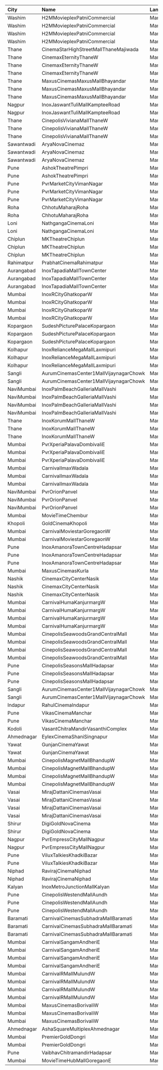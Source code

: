 | City       | Name                                   | Language |  Time | Type            | Price | Capacity | Booked |
| :--------- | :------------------------------------- | :------- | ----: | :-------------- | ----: | -------: | -----: |
| Washim     | H2MMovieplexPatniCommercial            | Marathi  | 09:30 | Gl              |  100₹ |       96 |      0 |
| Washim     | H2MMovieplexPatniCommercial            | Marathi  | 09:30 | Pl              |  100₹ |       60 |      0 |
| Washim     | H2MMovieplexPatniCommercial            | Marathi  | 09:30 | Sf              |  100₹ |      500 |    479 |
| Washim     | H2MMovieplexPatniCommercial            | Marathi  | 09:30 | Sl              |   70₹ |       52 |      0 |
| Thane      | CinemaStarHighStreetMallThaneMajiwada  | Marathi  | 10:40 | Normal          |  130₹ |      110 |      2 |
| Thane      | CinemaxEternityThaneW                  | Marathi  | 11:00 | Recliner        |  210₹ |       16 |      0 |
| Thane      | CinemaxEternityThaneW                  | Marathi  | 11:00 | Prime           |  110₹ |       92 |      0 |
| Thane      | CinemaxEternityThaneW                  | Marathi  | 11:00 | Classic         |   80₹ |       22 |      0 |
| Thane      | MaxusCinemasMaxusMallBhayandar         | Marathi  | 11:15 | Sofa            |  149₹ |      100 |      0 |
| Thane      | MaxusCinemasMaxusMallBhayandar         | Marathi  | 11:15 | PremiumPlus     |  112₹ |      100 |      0 |
| Thane      | MaxusCinemasMaxusMallBhayandar         | Marathi  | 11:15 | Premium         |   99₹ |      100 |      0 |
| Nagpur     | InoxJaswantTuliMallKampteeRoad         | Marathi  | 11:45 | Club            |  140₹ |      118 |      0 |
| Nagpur     | InoxJaswantTuliMallKampteeRoad         | Marathi  | 11:45 | Executive       |  112₹ |       35 |      0 |
| Thane      | CinepolisVivianaMallThaneW             | Marathi  | 12:00 | Normal          |  170₹ |       25 |     13 |
| Thane      | CinepolisVivianaMallThaneW             | Marathi  | 12:00 | Executive       |  170₹ |       97 |     49 |
| Thane      | CinepolisVivianaMallThaneW             | Marathi  | 12:00 | Premium         |  170₹ |       43 |     21 |
| Sawantwadi | AryaNovaCinemaz                        | Marathi  | 12:00 | Vip             |  170₹ |      100 |      0 |
| Sawantwadi | AryaNovaCinemaz                        | Marathi  | 12:00 | Gold            |  150₹ |      100 |      0 |
| Sawantwadi | AryaNovaCinemaz                        | Marathi  | 12:00 | Silver          |  150₹ |      100 |      0 |
| Pune       | AshokTheatrePimpri                     | Marathi  | 12:00 | Balcony         |  100₹ |      100 |      0 |
| Pune       | AshokTheatrePimpri                     | Marathi  | 12:00 | Reserved        |   80₹ |      100 |      0 |
| Pune       | PvrMarketCityVimanNagar                | Marathi  | 12:00 | PrimePlus       |  190₹ |        5 |      3 |
| Pune       | PvrMarketCityVimanNagar                | Marathi  | 12:00 | Prime           |  150₹ |       59 |      0 |
| Pune       | PvrMarketCityVimanNagar                | Marathi  | 12:00 | Classic         |  150₹ |       25 |      0 |
| Roha       | ChhotuMaharajRoha                      | Marathi  | 12:00 | Cl              |  200₹ |       74 |      2 |
| Roha       | ChhotuMaharajRoha                      | Marathi  | 12:00 | Pr              |  150₹ |       26 |      0 |
| Loni       | NathgangaCinemaLoni                    | Marathi  | 12:00 | DlxPush         |  150₹ |       27 |      3 |
| Loni       | NathgangaCinemaLoni                    | Marathi  | 12:00 | Push            |  100₹ |       88 |      0 |
| Chiplun    | MKTheatreChiplun                       | Marathi  | 12:00 | Special         |  150₹ |       57 |      0 |
| Chiplun    | MKTheatreChiplun                       | Marathi  | 12:00 | UpperStall      |  120₹ |      192 |     16 |
| Chiplun    | MKTheatreChiplun                       | Marathi  | 12:00 | Stall           |   80₹ |       32 |      5 |
| Rahimatpur | PrabhatCinemaRahimatpur                | Marathi  | 12:00 | Balcony         |   80₹ |      150 |     60 |
| Aurangabad | InoxTapadiaMallTownCenter              | Marathi  | 12:05 | Premiere        |  130₹ |       21 |      0 |
| Aurangabad | InoxTapadiaMallTownCenter              | Marathi  | 12:05 | Royal           |  220₹ |        9 |      0 |
| Aurangabad | InoxTapadiaMallTownCenter              | Marathi  | 12:05 | Silver          |  130₹ |      131 |      0 |
| Mumbai     | InoxRCityGhatkoparW                    | Marathi  | 12:05 | Club            |  190₹ |       32 |      0 |
| Mumbai     | InoxRCityGhatkoparW                    | Marathi  | 12:05 | Executive       |  170₹ |       18 |      0 |
| Mumbai     | InoxRCityGhatkoparW                    | Marathi  | 12:05 | RoyalRecliner   |  350₹ |        6 |      0 |
| Mumbai     | InoxRCityGhatkoparW                    | Marathi  | 12:05 | Royal           |  210₹ |       17 |      0 |
| Kopargaon  | SudeshPicturePalaceKopargaon           | Marathi  | 12:10 | Balcony         |   90₹ |      100 |      0 |
| Kopargaon  | SudeshPicturePalaceKopargaon           | Marathi  | 12:10 | SpecialA        |   70₹ |      100 |      0 |
| Kopargaon  | SudeshPicturePalaceKopargaon           | Marathi  | 12:10 | SpecialB        |   70₹ |      100 |      0 |
| Kolhapur   | InoxRelianceMegaMallLaxmipuri          | Marathi  | 12:15 | Club            |  150₹ |       49 |      0 |
| Kolhapur   | InoxRelianceMegaMallLaxmipuri          | Marathi  | 12:15 | Executive       |  150₹ |       12 |      0 |
| Kolhapur   | InoxRelianceMegaMallLaxmipuri          | Marathi  | 12:15 | Royale          |  150₹ |       16 |      0 |
| Sangli     | AurumCinemasCenter1MallVijaynagarChowk | Marathi  | 12:15 | Gl              |  140₹ |      108 |      0 |
| Sangli     | AurumCinemasCenter1MallVijaynagarChowk | Marathi  | 12:15 | Sl              |  120₹ |       24 |      0 |
| NaviMumbai | InoxPalmBeachGalleriaMallVashi         | Marathi  | 12:25 | Club            |  112₹ |       61 |      0 |
| NaviMumbai | InoxPalmBeachGalleriaMallVashi         | Marathi  | 12:25 | Executive       |  112₹ |       15 |      0 |
| NaviMumbai | InoxPalmBeachGalleriaMallVashi         | Marathi  | 12:25 | RoyalRecliners  |  180₹ |        4 |      0 |
| NaviMumbai | InoxPalmBeachGalleriaMallVashi         | Marathi  | 12:25 | Royal           |  112₹ |       22 |      0 |
| Thane      | InoxKorumMallThaneW                    | Marathi  | 12:35 | Club            |  150₹ |       58 |      0 |
| Thane      | InoxKorumMallThaneW                    | Marathi  | 12:35 | Executive       |  150₹ |       26 |      0 |
| Thane      | InoxKorumMallThaneW                    | Marathi  | 12:35 | Royal           |  250₹ |        9 |      0 |
| Mumbai     | PvrXperiaPalavaDombivaliE              | Marathi  | 12:45 | Classic         |  130₹ |       19 |      0 |
| Mumbai     | PvrXperiaPalavaDombivaliE              | Marathi  | 12:45 | Prime           |  160₹ |       66 |      0 |
| Mumbai     | PvrXperiaPalavaDombivaliE              | Marathi  | 12:45 | Recliner        |  260₹ |        6 |      0 |
| Mumbai     | CarnivalImaxWadala                     | Marathi  | 13:00 | GoldOffline     |  110₹ |       81 |     41 |
| Mumbai     | CarnivalImaxWadala                     | Marathi  | 13:00 | PlatinumOffline |  110₹ |      223 |    126 |
| Mumbai     | CarnivalImaxWadala                     | Marathi  | 13:00 | PremiumOffline  |  140₹ |       52 |     36 |
| NaviMumbai | PvrOrionPanvel                         | Marathi  | 13:25 | Classic         |  130₹ |       10 |      0 |
| NaviMumbai | PvrOrionPanvel                         | Marathi  | 13:25 | Prime           |  170₹ |       49 |      0 |
| NaviMumbai | PvrOrionPanvel                         | Marathi  | 13:25 | PrimePlus       |  190₹ |       13 |      0 |
| Mumbai     | MovieTimeChembur                       | Marathi  | 13:30 | Silver          |  150₹ |       46 |     10 |
| Khopoli    | GoldCinemaKhopoli                      | Marathi  | 14:00 | Gold            |  130₹ |      100 |      0 |
| Mumbai     | CarnivalMoviestarGoregaonW             | Marathi  | 14:00 | GoldOffline     |  130₹ |       23 |      2 |
| Mumbai     | CarnivalMoviestarGoregaonW             | Marathi  | 14:00 | SilverOffline   |  100₹ |       13 |      0 |
| Pune       | InoxAmanoraTownCentreHadapsar          | Marathi  | 14:05 | Club            |  150₹ |       52 |      0 |
| Pune       | InoxAmanoraTownCentreHadapsar          | Marathi  | 14:05 | Executive       |  150₹ |       10 |      0 |
| Pune       | InoxAmanoraTownCentreHadapsar          | Marathi  | 14:05 | Royale          |  230₹ |        2 |      0 |
| Mumbai     | MaxusCinemasKurla                      | Marathi  | 14:15 | Royal           |  150₹ |      100 |      0 |
| Nashik     | CinemaxCityCenterNasik                 | Marathi  | 14:20 | Mmrecliner      |  310₹ |       17 |     17 |
| Nashik     | CinemaxCityCenterNasik                 | Marathi  | 14:20 | Mmprime         |  150₹ |       67 |     67 |
| Nashik     | CinemaxCityCenterNasik                 | Marathi  | 14:20 | Mmclassic       |  110₹ |       17 |     17 |
| Mumbai     | CarnivalHumaKanjurmargW                | Marathi  | 14:30 | PlatinumOffline |  140₹ |       76 |     38 |
| Mumbai     | CarnivalHumaKanjurmargW                | Marathi  | 14:30 | GoldOffline     |  110₹ |       80 |     40 |
| Mumbai     | CarnivalHumaKanjurmargW                | Marathi  | 14:30 | ReclinerOffline |  180₹ |       14 |      7 |
| Mumbai     | CarnivalHumaKanjurmargW                | Marathi  | 14:30 | SilverOffline   |  110₹ |       80 |     40 |
| Mumbai     | CinepolisSeawoodsGrandCentralMall      | Marathi  | 14:45 | Normal          |  160₹ |       16 |      4 |
| Mumbai     | CinepolisSeawoodsGrandCentralMall      | Marathi  | 14:45 | Executive       |  180₹ |       45 |      0 |
| Mumbai     | CinepolisSeawoodsGrandCentralMall      | Marathi  | 14:45 | Premium         |  200₹ |       40 |      0 |
| Mumbai     | CinepolisSeawoodsGrandCentralMall      | Marathi  | 14:45 | Vip             |  300₹ |        7 |      0 |
| Pune       | CinepolisSeasonsMallHadapsar           | Marathi  | 14:45 | Normal          |  150₹ |       11 |      0 |
| Pune       | CinepolisSeasonsMallHadapsar           | Marathi  | 14:45 | Executive       |  150₹ |       34 |      0 |
| Pune       | CinepolisSeasonsMallHadapsar           | Marathi  | 14:45 | Premium         |  170₹ |       20 |     10 |
| Sangli     | AurumCinemasCenter1MallVijaynagarChowk | Marathi  | 14:45 | Gl              |  140₹ |      108 |      0 |
| Sangli     | AurumCinemasCenter1MallVijaynagarChowk | Marathi  | 14:45 | Sl              |  120₹ |       24 |      0 |
| Indapur    | RahulCinemaIndapur                     | Marathi  | 15:00 | FirstClass      |  100₹ |      100 |      0 |
| Pune       | VikasCinemaManchar                     | Marathi  | 15:00 | 1stClass        |   90₹ |      100 |      0 |
| Pune       | VikasCinemaManchar                     | Marathi  | 15:00 | 2ndClass        |   70₹ |      100 |      0 |
| Kodoli     | VasantChitraMandirVasanthiComplex      | Marathi  | 15:00 | Class           |   70₹ |      260 |    200 |
| Ahmednagar | EylexCinemaShaniSingnapur              | Marathi  | 15:00 | Platinum        |  120₹ |       76 |     67 |
| Yawat      | GunjanCinemaYawat                      | Marathi  | 15:00 | Vip             |  130₹ |       53 |     30 |
| Yawat      | GunjanCinemaYawat                      | Marathi  | 15:00 | Silver          |  110₹ |       86 |     42 |
| Mumbai     | CinepolisMagnetMallBhandupW            | Marathi  | 15:20 | Vip             |  200₹ |       12 |      0 |
| Mumbai     | CinepolisMagnetMallBhandupW            | Marathi  | 15:20 | Premium         |  111₹ |       28 |      0 |
| Mumbai     | CinepolisMagnetMallBhandupW            | Marathi  | 15:20 | Executive       |  111₹ |       17 |      0 |
| Mumbai     | CinepolisMagnetMallBhandupW            | Marathi  | 15:20 | Normal          |  111₹ |       13 |      0 |
| Vasai      | MirajDattaniCinemasVasai               | Marathi  | 15:30 | Silver          |  150₹ |       95 |      9 |
| Vasai      | MirajDattaniCinemasVasai               | Marathi  | 15:30 | Bronze          |  150₹ |       17 |      0 |
| Vasai      | MirajDattaniCinemasVasai               | Marathi  | 15:30 | Gold            |  150₹ |        8 |      0 |
| Vasai      | MirajDattaniCinemasVasai               | Marathi  | 15:30 | Platinum        |  250₹ |        5 |      0 |
| Shirur     | DigiGoldNovaCinema                     | Marathi  | 15:30 | Gold            |  150₹ |      100 |      0 |
| Shirur     | DigiGoldNovaCinema                     | Marathi  | 15:30 | Silver          |  130₹ |      100 |      0 |
| Nagpur     | PvrEmpressCityMallNagpur               | Marathi  | 15:30 | Classic         |  140₹ |       12 |      2 |
| Nagpur     | PvrEmpressCityMallNagpur               | Marathi  | 15:30 | Prime           |  190₹ |       48 |      0 |
| Pune       | ViluxTalkiesKhadkiBazar                | Marathi  | 15:30 | Gold            |  100₹ |      100 |      0 |
| Pune       | ViluxTalkiesKhadkiBazar                | Marathi  | 15:30 | Silver          |  100₹ |      100 |      0 |
| Niphad     | RavirajCinemaNiphad                    | Marathi  | 15:30 | Balcony         |   80₹ |      142 |    120 |
| Niphad     | RavirajCinemaNiphad                    | Marathi  | 15:30 | Stall           |   60₹ |      160 |    160 |
| Kalyan     | InoxMetroJunctionMallKalyan            | Marathi  | 15:45 | Gold            |  250₹ |       13 |      0 |
| Pune       | CinepolisWestendMallAundh              | Marathi  | 15:55 | Premium         |  250₹ |       24 |      0 |
| Pune       | CinepolisWestendMallAundh              | Marathi  | 15:55 | Executive       |  250₹ |       32 |      0 |
| Pune       | CinepolisWestendMallAundh              | Marathi  | 15:55 | Normal          |  250₹ |       12 |      0 |
| Baramati   | CarnivalCinemasSubhadraMallBaramati    | Marathi  | 16:00 | Silver          |  150₹ |       42 |     21 |
| Baramati   | CarnivalCinemasSubhadraMallBaramati    | Marathi  | 16:00 | Gold            |  150₹ |      128 |     68 |
| Baramati   | CarnivalCinemasSubhadraMallBaramati    | Marathi  | 16:00 | Sofa            |  180₹ |       17 |      9 |
| Mumbai     | CarnivalSangamAndheriE                 | Marathi  | 16:00 | PlatinumOffline |  190₹ |       10 |      0 |
| Mumbai     | CarnivalSangamAndheriE                 | Marathi  | 16:00 | GoldOffline     |  150₹ |       19 |      0 |
| Mumbai     | CarnivalSangamAndheriE                 | Marathi  | 16:00 | SilverOffline   |  130₹ |       99 |      0 |
| Mumbai     | CarnivalSangamAndheriE                 | Marathi  | 16:00 | BronzeOffline   |  110₹ |       26 |      0 |
| Mumbai     | CarnivalRMallMulundW                   | Marathi  | 16:00 | SpecialOffline  |  100₹ |       40 |     20 |
| Mumbai     | CarnivalRMallMulundW                   | Marathi  | 16:00 | SilverOffline   |  140₹ |      100 |     50 |
| Mumbai     | CarnivalRMallMulundW                   | Marathi  | 16:00 | GoldOffline     |  160₹ |      140 |     70 |
| Mumbai     | CarnivalRMallMulundW                   | Marathi  | 16:00 | PlatinumOffline |  200₹ |       13 |      7 |
| Mumbai     | MaxusCinemasBorivaliW                  | Marathi  | 16:15 | Sofa            |  199₹ |      100 |      0 |
| Mumbai     | MaxusCinemasBorivaliW                  | Marathi  | 16:15 | PremiumPlus     |  149₹ |      100 |      0 |
| Mumbai     | MaxusCinemasBorivaliW                  | Marathi  | 16:15 | Premium         |  112₹ |      100 |      0 |
| Ahmednagar | AshaSquareMultiplexAhmednagar          | Marathi  | 18:00 | GoldenClass     |  120₹ |      100 |      0 |
| Mumbai     | PremierGoldDongri                      | Marathi  | 18:30 | DressCircle     |  100₹ |      100 |      0 |
| Mumbai     | PremierGoldDongri                      | Marathi  | 18:30 | Stall           |  100₹ |      100 |      0 |
| Pune       | VaibhavChitramandirHadapsar            | Marathi  | 18:30 | Gold            |  100₹ |      100 |      0 |
| Mumbai     | MovieTimeHubMallGoregaonE              | Marathi  | 19:30 | Mhraja          |  160₹ |       22 |      4 |